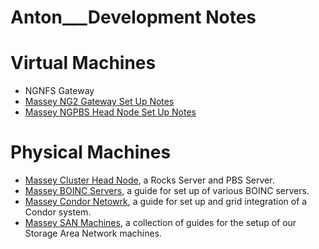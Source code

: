 # Anton___Development Notes

# Virtual Machines 

- NGNFS Gateway
- [Massey NG2 Gateway Set Up Notes](https://reannz.atlassian.net/wiki/pages/createpage.action?spaceKey=BeSTGRID&title=Massey%20NG2%20Gateway%20Set%20Up%20Notes&linkCreation=true&fromPageId=3818228688)
- [Massey NGPBS Head Node Set Up Notes](/wiki/spaces/BeSTGRID/pages/3818228515)

# Physical Machines 

- [Massey Cluster Head Node](/wiki/spaces/BeSTGRID/pages/3818228752), a Rocks Server and PBS Server.
- [Massey BOINC Servers](/wiki/spaces/BeSTGRID/pages/3818228948), a guide for set up of various BOINC servers.
- [Massey Condor Netowrk](https://reannz.atlassian.net/wiki/pages/createpage.action?spaceKey=BeSTGRID&title=Massey%20Condor%20Netowrk&linkCreation=true&fromPageId=3818228688), a guide for set up and grid integration of a Condor system.
- [Massey SAN Machines](https://reannz.atlassian.net/wiki/pages/createpage.action?spaceKey=BeSTGRID&title=Massey%20SAN%20Machines&linkCreation=true&fromPageId=3818228688), a collection of guides for the setup of our Storage Area Network machines.
